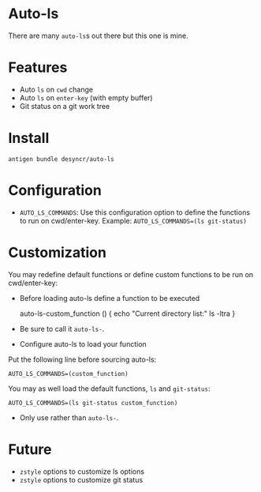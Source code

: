 # Auto-ls

There are many `auto-ls`s out there but this one is mine.

# Features

- Auto `ls` on `cwd` change
- Auto `ls` on `enter-key` (with empty buffer)
- Git status on a git work tree

# Install

    antigen bundle desyncr/auto-ls

# Configuration

- `AUTO_LS_COMMANDS`: Use this configuration option to define the functions to run on cwd/enter-key. Example: `AUTO_LS_COMMANDS=(ls git-status)`

# Customization

You may redefine default functions or define custom functions to be run on cwd/enter-key:

- Before loading auto-ls define a function to be executed

    auto-ls-custom_function () {
      echo "Current directory list:"
      ls -ltra
    }

* Be sure to call it `auto-ls-`<name of your function>.

- Configure auto-ls to load your function

Put the following line before sourcing auto-ls:

    AUTO_LS_COMMANDS=(custom_function)

You may as well load the default functions, `ls` and `git-status`:

    AUTO_LS_COMMANDS=(ls git-status custom_function)

* Only use <name of your function> rather than `auto-ls-`<name of your function>.

# Future

- `zstyle` options to customize ls options
- `zstyle` options to customize git status
